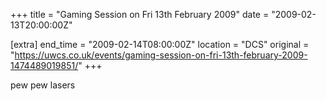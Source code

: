+++
title = "Gaming Session on Fri 13th February 2009"
date = "2009-02-13T20:00:00Z"

[extra]
end_time = "2009-02-14T08:00:00Z"
location = "DCS"
original = "https://uwcs.co.uk/events/gaming-session-on-fri-13th-february-2009-1474489019851/"
+++

pew pew lasers

